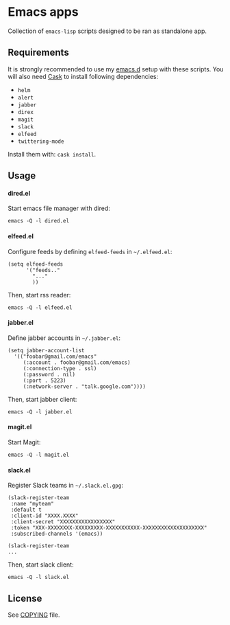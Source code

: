 # Emacs apps

Collection of `emacs-lisp` scripts designed to be ran as standalone app.

## Requirements
It is strongly recommended to use my [emacs.d](https://github.com/Sliim/emacs.d) setup with these scripts. You will also need [Cask](https://github.com/cask/cask) to install following dependencies:
- `helm`
- `alert`
- `jabber`
- `direx`
- `magit`
- `slack`
- `elfeed`
- `twittering-mode`

Install them with: `cask install`.

## Usage
#### dired.el
Start emacs file manager with dired:
```
emacs -Q -l dired.el
```

#### elfeed.el
Configure feeds by defining `elfeed-feeds` in `~/.elfeed.el`:
```
(setq elfeed-feeds
      '("feeds.."
        "..."
        ))
```

Then, start rss reader:
```
emacs -Q -l elfeed.el
```

#### jabber.el
Define jabber accounts in `~/.jabber.el`:
```
(setq jabber-account-list
  '(("foobar@gmail.com/emacs"
     (:account . foobar@gmail.com/emacs)
     (:connection-type . ssl)
     (:password . nil)
     (:port . 5223)
     (:network-server . "talk.google.com"))))
```

Then, start jabber client:
```
emacs -Q -l jabber.el
```

#### magit.el
Start Magit:
```
emacs -Q -l magit.el
```

#### slack.el
Register Slack teams in `~/.slack.el.gpg`:
```
(slack-register-team
 :name "myteam"
 :default t
 :client-id "XXXX.XXXX"
 :client-secret "XXXXXXXXXXXXXXXXX"
 :token "XXX-XXXXXXXX-XXXXXXXXX-XXXXXXXXXXX-XXXXXXXXXXXXXXXXXXXX"
 :subscribed-channels '(emacs))

(slack-register-team
...
```

Then, start slack client:
```
emacs -Q -l slack.el
```

## License
See [COPYING](./COPYING) file.
